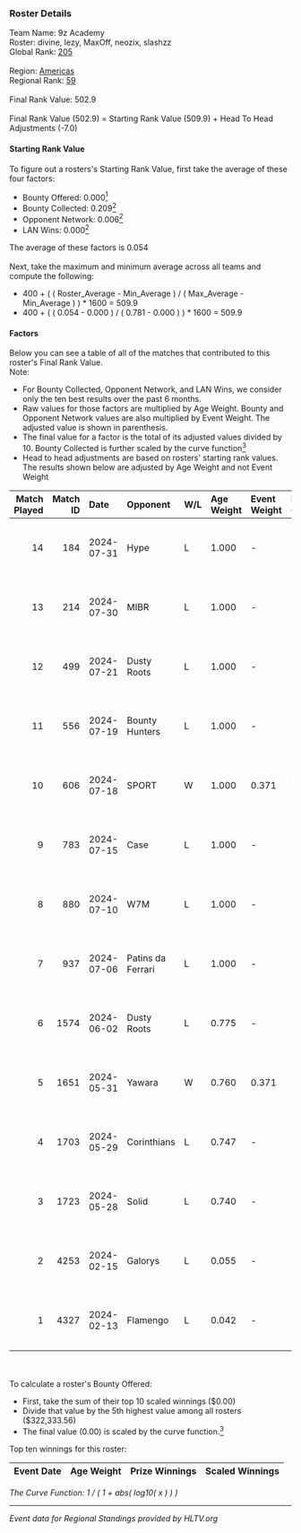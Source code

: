 ### Roster Details<br />
Team Name: 9z Academy<br />
Roster: divine, lezy, MaxOff, neozix, slashzz<br />
Global Rank: [205](../standings_global.md)<br />
<br />
Region: [Americas]( ../standings_americas.md)<br />
Regional Rank: [59]( ../standings_americas.md)<br />
<br />
Final Rank Value:  502.9<br />
<br />
Final Rank Value (502.9) = Starting Rank Value (509.9) + Head To Head Adjustments (-7.0)<br />

#### Starting Rank Value<br />
To figure out a rosters's Starting Rank Value, first take the average of these four factors:<br />
- Bounty Offered: 0.000[<sup>1</sup>](#table2)
- Bounty Collected: 0.209[<sup>2</sup>](#table1)
- Opponent Network: 0.006[<sup>2</sup>](#table1)
- LAN Wins: 0.000[<sup>2</sup>](#table1)

The average of these factors is 0.054<br />
<br />
Next, take the maximum and minimum average across all teams and compute the following:<br />
- 400 + ( ( Roster_Average - Min_Average ) / ( Max_Average - Min_Average ) ) * 1600 = 509.9
- 400 + ( ( 0.054 - 0.000 ) / ( 0.781 - 0.000 ) ) * 1600 = 509.9


#### Factors<br />
Below you can see a table of all of the matches that contributed to this roster's Final Rank Value.<br />
Note:<br />

- For Bounty Collected, Opponent Network, and LAN Wins, we consider only the ten best results over the past 6 months.
- Raw values for those factors are multiplied by Age Weight. Bounty and Opponent Network values are also multiplied by Event Weight. The adjusted value is shown in parenthesis.
- The final value for a factor is the total of its adjusted values divided by 10. Bounty Collected is further scaled by the curve function[<sup>3</sup>](#curveFunction)
- Head to head adjustments are based on rosters' starting rank values. The results shown below are adjusted by Age Weight and not Event Weight
<span id="table1"></span><br />


| Match Played | Match ID | Date       | Opponent          | W/L | Age Weight | Event Weight | Bounty Collected | Opponent Network | LAN Wins  | H2H Adj. | Roster                                |
| -: | -: | :- | :- | :- | :- | :- | :- | :- | :- | -: | :- |
|           14 |      184 | 2024-07-31 | Hype              | L   | 1.000      | -            | -                | -                | -         |    -3.49 | divine, lezy, MaxOff, neozix, slashzz |
|           13 |      214 | 2024-07-30 | MIBR              | L   | 1.000      | -            | -                | -                | -         |    -0.27 | divine, lezy, MaxOff, neozix, slashzz |
|           12 |      499 | 2024-07-21 | Dusty Roots       | L   | 1.000      | -            | -                | -                | -         |    -5.82 | divine, lezy, MaxOff, neozix, slashzz |
|           11 |      556 | 2024-07-19 | Bounty Hunters    | L   | 1.000      | -            | -                | -                | -         |    -2.35 | divine, lezy, MaxOff, neozix, slashzz |
|           10 |      606 | 2024-07-18 | SPORT             | W   | 1.000      | 0.371        | 0.004 (0.002)    | 0.114 (0.042)    | 0 (0.000) |    23.64 | divine, lezy, MaxOff, neozix, slashzz |
|            9 |      783 | 2024-07-15 | Case              | L   | 1.000      | -            | -                | -                | -         |    -2.62 | divine, lezy, MaxOff, neozix, slashzz |
|            8 |      880 | 2024-07-10 | W7M               | L   | 1.000      | -            | -                | -                | -         |    -5.65 | divine, lezy, MaxOff, neozix, slashzz |
|            7 |      937 | 2024-07-06 | Patins da Ferrari | L   | 1.000      | -            | -                | -                | -         |    -4.07 | divine, lezy, MaxOff, neozix, slashzz |
|            6 |     1574 | 2024-06-02 | Dusty Roots       | L   | 0.775      | -            | -                | -                | -         |    -3.34 | divine, lezy, MaxOff, neozix, slashzz |
|            5 |     1651 | 2024-05-31 | Yawara            | W   | 0.760      | 0.371        | 0.000 (0.000)    | 0.049 (0.014)    | 0 (0.000) |    11.95 | divine, lezy, MaxOff, neozix, slashzz |
|            4 |     1703 | 2024-05-29 | Corinthians       | L   | 0.747      | -            | -                | -                | -         |   -11.71 | divine, lezy, MaxOff, neozix, slashzz |
|            3 |     1723 | 2024-05-28 | Solid             | L   | 0.740      | -            | -                | -                | -         |    -2.38 | divine, lezy, MaxOff, neozix, slashzz |
|            2 |     4253 | 2024-02-15 | Galorys           | L   | 0.055      | -            | -                | -                | -         |    -0.17 | divine, MaxOff, neozix, slashzz, wait |
|            1 |     4327 | 2024-02-13 | Flamengo          | L   | 0.042      | -            | -                | -                | -         |    -0.69 | divine, MaxOff, neozix, slashzz, wait |

<br />
<span id="table2"></span><br />
To calculate a roster's Bounty Offered:<br />

- First, take the sum of their top 10 scaled winnings ($0.00)
- Divide that value by the 5th highest value among all rosters ($322,333.56)
- The final value (0.00) is scaled by the curve function.[<sup>3</sup>](#curveFunction)

Top ten winnings for this roster:<br />

| Event Date | Age Weight | Prize Winnings | Scaled Winnings |
| :- | -: | :- | :- |


<span id="curveFunction"></span>_The Curve Function: 1 / ( 1 + abs( log10( x ) ) )_<br />

---
_Event data for Regional Standings provided by HLTV.org_<br />
